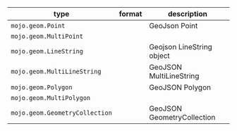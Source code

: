 | type | format | description |
|---|---|---|
| `mojo.geom.Point` |  | GeoJson Point |
| `mojo.geom.MultiPoint` |  |  |
| `mojo.geom.LineString` |  | Geojson LineString object |
| `mojo.geom.MultiLineString` |  | GeoJSON MultiLineString |
| `mojo.geom.Polygon` |  | GeoJSON Polygon |
| `mojo.geom.MultiPolygon` |  |  |
| `mojo.geom.GeometryCollection` |  | GeoJSON GeometryCollection |
